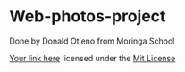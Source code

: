 # Web-photos-project
Done by Donald Otieno from Moringa School

[Your link here]()
licensed under the [Mit License](LICENSE)

